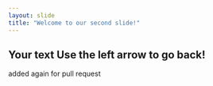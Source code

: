 ```yaml
---
layout: slide
title: "Welcome to our second slide!"
---
```

Your text
Use the left arrow to go back!
----
added again for pull request
